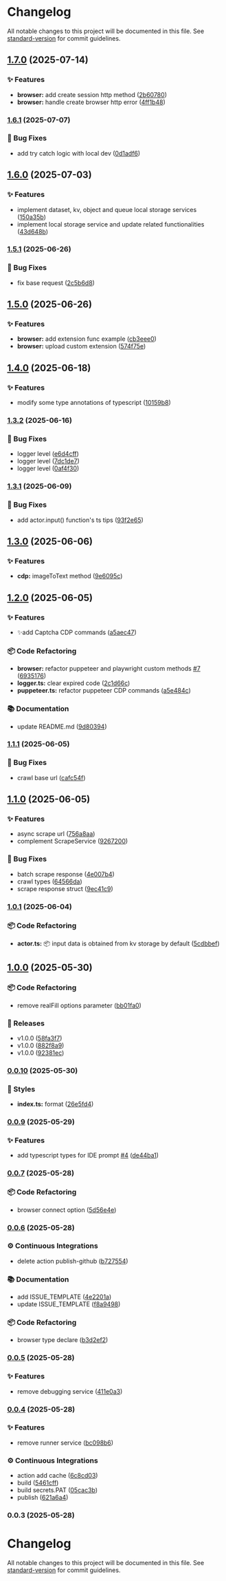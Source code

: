 # Changelog

All notable changes to this project will be documented in this file. See [standard-version](https://github.com/conventional-changelog/standard-version) for commit guidelines.

## [1.7.0](https://github.com/scrapeless-ai/sdk-node/compare/v1.6.1...v1.7.0) (2025-07-14)

### ✨ Features

- **browser:** add create session http method ([2b60780](https://github.com/scrapeless-ai/sdk-node/commit/2b6078027082ab0e3c2b3141768c49bdc292eb1b))
- **browser:** handle create browser http error ([4ff1b48](https://github.com/scrapeless-ai/sdk-node/commit/4ff1b489cad98e5631f9c711b1e50951c80bb785))

### [1.6.1](https://github.com/scrapeless-ai/sdk-node/compare/v1.6.0...v1.6.1) (2025-07-07)

### 🐛 Bug Fixes

- add try catch logic with local dev ([0d1adf6](https://github.com/scrapeless-ai/sdk-node/commit/0d1adf6a50b68ac7789ffd343054346e8f3dbe9a))

## [1.6.0](https://github.com/scrapeless-ai/sdk-node/compare/v1.5.1...v1.6.0) (2025-07-03)

### ✨ Features

- implement dataset, kv, object and queue local storage services ([150a35b](https://github.com/scrapeless-ai/sdk-node/commit/150a35be1b376f15afaf517e0f4e25278014e047))
- implement local storage service and update related functionalities ([43d648b](https://github.com/scrapeless-ai/sdk-node/commit/43d648b00e3bef783fc726a1a55140e0f983dfd3))

### [1.5.1](https://github.com/scrapeless-ai/sdk-node/compare/v1.5.0...v1.5.1) (2025-06-26)

### 🐛 Bug Fixes

- fix base request ([2c5b6d8](https://github.com/scrapeless-ai/sdk-node/commit/2c5b6d89f65ad4a6d349920af2118750ac0c22fe))

## [1.5.0](https://github.com/scrapeless-ai/sdk-node/compare/v1.4.0...v1.5.0) (2025-06-26)

### ✨ Features

- **browser:** add extension func example ([cb3eee0](https://github.com/scrapeless-ai/sdk-node/commit/cb3eee04a4e8f412f52ccebddf18edc9779f430f))
- **browser:** upload custom extension ([574f75e](https://github.com/scrapeless-ai/sdk-node/commit/574f75e85acbe8ab084e0b06007fbbb7084b70ac))

## [1.4.0](https://github.com/scrapeless-ai/sdk-node/compare/v1.3.2...v1.4.0) (2025-06-18)

### ✨ Features

- modify some type annotations of typescript ([10159b8](https://github.com/scrapeless-ai/sdk-node/commit/10159b8fe4a71a345ef8392a441fd0b754b31f6a))

### [1.3.2](https://github.com/scrapeless-ai/sdk-node/compare/v1.3.1...v1.3.2) (2025-06-16)

### 🐛 Bug Fixes

- logger level ([e6d4cff](https://github.com/scrapeless-ai/sdk-node/commit/e6d4cff7b3b4368eb1b3cb3958130d5c76cba40d))
- logger level ([7dc1de7](https://github.com/scrapeless-ai/sdk-node/commit/7dc1de7d078a1ba8048d0c088ece1fc06b516e71))
- logger level ([0af4f30](https://github.com/scrapeless-ai/sdk-node/commit/0af4f30b4e54f1c042469b522c6b8622eb511694))

### [1.3.1](https://github.com/scrapeless-ai/sdk-node/compare/v1.3.0...v1.3.1) (2025-06-09)

### 🐛 Bug Fixes

- add actor.input() function's ts tips ([93f2e65](https://github.com/scrapeless-ai/sdk-node/commit/93f2e6555530914e8e210ce1fedfaeaf72a44474))

## [1.3.0](https://github.com/scrapeless-ai/sdk-node/compare/v1.2.0...v1.3.0) (2025-06-06)

### ✨ Features

- **cdp:** imageToText method ([9e6095c](https://github.com/scrapeless-ai/sdk-node/commit/9e6095ca393e46c9465512282152541276640920))

## [1.2.0](https://github.com/scrapeless-ai/sdk-node/compare/v1.1.1...v1.2.0) (2025-06-05)

### ✨ Features

- ✨add Captcha CDP commands ([a5aec47](https://github.com/scrapeless-ai/sdk-node/commit/a5aec470124e45ab0ba7cf6b06fd5145af7ed701))

### 📦 Code Refactoring

- **browser:** refactor puppeteer and playwright custom methods [#7](https://github.com/scrapeless-ai/sdk-node/issues/7) ([6935176](https://github.com/scrapeless-ai/sdk-node/commit/69351766f871830ae9f85f85337103cb2ba93743))
- **logger.ts:** clear expired code ([2c1d66c](https://github.com/scrapeless-ai/sdk-node/commit/2c1d66c0e964f8e8dc08fd4a5054748ff49e87c0))
- **puppeteer.ts:** refactor puppeteer CDP commands ([a5e484c](https://github.com/scrapeless-ai/sdk-node/commit/a5e484c98980a2c8ecba7a7f445aa7d7019fd13c))

### 📚 Documentation

- update README.md ([9d80394](https://github.com/scrapeless-ai/sdk-node/commit/9d80394757c21b8e0e94e52f5b2c961e960bd82b))

### [1.1.1](https://github.com/scrapeless-ai/sdk-node/compare/v1.1.0...v1.1.1) (2025-06-05)

### 🐛 Bug Fixes

- crawl base url ([cafc54f](https://github.com/scrapeless-ai/sdk-node/commit/cafc54f20680c6869b98b1147ad7a4142fd3698a))

## [1.1.0](https://github.com/scrapeless-ai/sdk-node/compare/v1.0.1...v1.1.0) (2025-06-05)

### ✨ Features

- async scrape url ([756a8aa](https://github.com/scrapeless-ai/sdk-node/commit/756a8aa2deb7e646c050ce8e4e3bdf4ef62b4b53))
- complement ScrapeService ([9267200](https://github.com/scrapeless-ai/sdk-node/commit/9267200c36cc73f41fac1720854cddba62c564ed))

### 🐛 Bug Fixes

- batch scrape response ([4e007b4](https://github.com/scrapeless-ai/sdk-node/commit/4e007b47d53b3d390a74a6dd52a0cfd665d01a35))
- crawl types ([64566da](https://github.com/scrapeless-ai/sdk-node/commit/64566da939eb4e46c375738f3aaeecd187851d02))
- scrape response struct ([9ec41c9](https://github.com/scrapeless-ai/sdk-node/commit/9ec41c9bebab60de81f1379a849c0dbec90a0b4c))

### [1.0.1](https://github.com/scrapeless-ai/sdk-node/compare/v1.0.0...v1.0.1) (2025-06-04)

### 📦 Code Refactoring

- **actor.ts:** 📦 input data is obtained from kv storage by default ([5cdbbef](https://github.com/scrapeless-ai/sdk-node/commit/5cdbbef15dfd819e8a78bac09a25b4eedd73e543))

## [1.0.0](https://github.com/scrapeless-ai/sdk-node/compare/v0.0.10...v1.0.0) (2025-05-30)

### 📦 Code Refactoring

- remove realFill options parameter ([bb01fa0](https://github.com/scrapeless-ai/sdk-node/commit/bb01fa0783d5ca06de1815dc8c9df175051aea11))

### 🚀 Releases

- v1.0.0 ([58fa3f7](https://github.com/scrapeless-ai/sdk-node/commit/58fa3f7334f36d3e817015a553dbecc7acc2256c))
- v1.0.0 ([882f8a9](https://github.com/scrapeless-ai/sdk-node/commit/882f8a9d9fa0c350909d4bd66d5f4cea8b7e3072))
- v1.0.0 ([92381ec](https://github.com/scrapeless-ai/sdk-node/commit/92381ec6ab1a5b5d9f0aedcb99c0cb2c78f0a819))

### [0.0.10](https://github.com/scrapeless-ai/sdk-node/compare/v0.0.9...v0.0.10) (2025-05-30)

### 💎 Styles

- **index.ts:** format ([26e5fd4](https://github.com/scrapeless-ai/sdk-node/commit/26e5fd483f3baadaabae705a8b2a9e0c0045c620))

### [0.0.9](https://github.com/scrapeless-ai/sdk-node/compare/v0.0.7...v0.0.9) (2025-05-29)

### ✨ Features

- add typescript types for IDE prompt [#4](https://github.com/scrapeless-ai/sdk-node/issues/4) ([de44ba1](https://github.com/scrapeless-ai/sdk-node/commit/de44ba1d663f94df3942cde49a417024c8201c0a))

### [0.0.7](https://github.com/scrapeless-ai/sdk-node/compare/v0.0.6...v0.0.7) (2025-05-28)

### 📦 Code Refactoring

- browser connect option ([5d56e4e](https://github.com/scrapeless-ai/sdk-node/commit/5d56e4eeee43f7d153580daff324fd79327f4d39))

### [0.0.6](https://github.com/scrapeless-ai/sdk-node/compare/v0.0.5...v0.0.6) (2025-05-28)

### ⚙️ Continuous Integrations

- delete action publish-github ([b727554](https://github.com/scrapeless-ai/sdk-node/commit/b727554efbbe96d28ce39b094bc51f22c04c6e96))

### 📚 Documentation

- add ISSUE_TEMPLATE ([4e2201a](https://github.com/scrapeless-ai/sdk-node/commit/4e2201a3be83e0e0327be8f910b8cb7b60b12d54))
- update ISSUE_TEMPLATE ([f8a9498](https://github.com/scrapeless-ai/sdk-node/commit/f8a94985253364f97a3b3d702f1af212159f4f55))

### 📦 Code Refactoring

- browser type declare ([b3d2ef2](https://github.com/scrapeless-ai/sdk-node/commit/b3d2ef2d4889113584d1d4c1e393fd2303747592))

### [0.0.5](https://github.com/scrapeless-ai/sdk-node/compare/v0.0.4...v0.0.5) (2025-05-28)

### ✨ Features

- remove debugging service ([411e0a3](https://github.com/scrapeless-ai/sdk-node/commit/411e0a3ea5f611a46b51bc45b4abc3edcc5afd88))

### [0.0.4](https://github.com/scrapeless-ai/sdk-node/compare/v0.0.3...v0.0.4) (2025-05-28)

### ✨ Features

- remove runner service ([bc098b6](https://github.com/scrapeless-ai/sdk-node/commit/bc098b62492362e3750a40dc2e71fca5a0bd06e0))

### ⚙️ Continuous Integrations

- action add cache ([6c8cd03](https://github.com/scrapeless-ai/sdk-node/commit/6c8cd0367398a01c66052d5422edaa1607e106ec))
- build ([5461cff](https://github.com/scrapeless-ai/sdk-node/commit/5461cff6ff2f549cbad66dd964869bad83793968))
- build secrets.PAT ([05cac3b](https://github.com/scrapeless-ai/sdk-node/commit/05cac3bec8aff3f626996d34735fbdb87545080c))
- publish ([621a6a4](https://github.com/scrapeless-ai/sdk-node/commit/621a6a4f0c9788a4e8fb848c67e12f23853ccba1))

### 0.0.3 (2025-05-28)

# Changelog

All notable changes to this project will be documented in this file. See [standard-version](https://github.com/conventional-changelog/standard-version) for commit guidelines.
